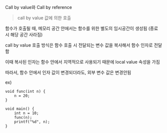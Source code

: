 Call by value와 Call by reference

> call by value
값에 의한 호출

함수가 호출될 때, 메모리 공간 안에서는 함수를 위한 별도의 임시공간이 생성됨 (종료 시 해당 공간 사라짐)

call by value 호출 방식은 함수 호출 시 전달되는 변수 값을 복사해서 함수 인자로 전달함

이때 복사된 인자는 함수 안에서 지역적으로 사용되기 때문에 local value 속성을 가짐

따라서, 함수 안에서 인자 값이 변경되더라도, 외부 변수 값은 변경안됨
   
ex)   
```
void func(int n) {
    n = 20;
}

void main() {
    int n = 10;
    func(n);
    printf("%d", n);
}
```
